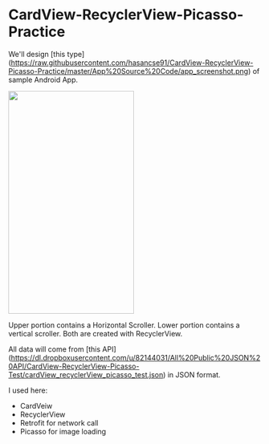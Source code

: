# CardView-RecyclerView-Picasso-Practice

We'll design [this type] (https://raw.githubusercontent.com/hasancse91/CardView-RecyclerView-Picasso-Practice/master/App%20Source%20Code/app_screenshot.png) of sample Android App.

<img src="https://raw.githubusercontent.com/hasancse91/CardView-RecyclerView-Picasso-Practice/master/App%20Source%20Code/app_screenshot.png" width="250" height="444" />

Upper portion contains a Horizontal Scroller. Lower portion contains a vertical scroller. Both are created with RecyclerView.

All data will come from [this API] (https://dl.dropboxusercontent.com/u/82144031/All%20Public%20JSON%20API/CardView-RecyclerView-Picasso-Test/cardView_recyclerView_picasso_test.json) in JSON format.

I used here:
- CardVeiw
- RecyclerView
- Retrofit for network call
- Picasso for image loading
